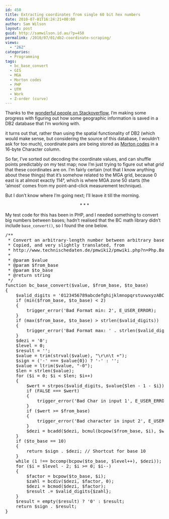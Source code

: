```yaml
---
id: 450
title: Extracting coordinates from single 60 bit hex numbers
date: 2010-07-01T16:24:21+00:00
author: Sam Wilson
layout: post
guid: http://samwilson.id.au/?p=450
permalink: /2010/07/01/db2-coordinate-scraping/
views:
  - "262"
categories:
  - Programming
tags:
  - bc_base_convert
  - GIS
  - MGA
  - Morton codes
  - PHP
  - UTM
  - Work
  - Z-order (curve)
---
```

Thanks to the [wonderful people on Stackoverflow](http://stackoverflow.com/questions/3130445/can-anyone-convert-this-60-bit-value-to-geographic-coordinates), I’m making some progress with figuring out how some geographic information is saved in a DB2 database that I’m working with.

it turns out that, rather than using the spatial functionality of DB2 (which would make sense, but considering the source of this database, I wouldn’t ask for too much), coordinate pairs are being stored as [Morton codes](http://en.wikipedia.org/wiki/Z-order_%28curve%29) in a 16-byte Character column.

So far, I’ve sorted out decoding the coordinate values, and can shuffle points predictably on my test map; now I’m just trying to figure out what _grid_ that these coordinates are on. I’m fairly certain (not that I know anything about these things) that it’s somehow related to the MGA grid, because 0 east is at almost exactly 114°, which is where MGA zone 50 starts (the ‘almost’ comes from my point-and-click measurement technique).

But I don’t know where I’m going next; I’ll leave it till the morning.

<p style="text-align:center">
  * * *
</p>

My test code for this has been in PHP, and I needed something to convert big numbers between bases; hadn’t realised that the BC math library didn’t include `base_convert()`, so I found the one below.

<pre lang="php">/**
 * Convert an arbitrary-length number between arbitrary bases.
 * Copied, and very slightly translated, from
 * http://www.technischedaten.de/pmwiki2/pmwiki.php?n=Php.BaseConvert
 *
 * @param $value
 * @param $from_base
 * @param $to_base
 * @return string
 */
function bc_base_convert($value, $from_base, $to_base)
{
	$valid_digits = '0123456789abcdefghijklmnopqrstuvwxyzABCDEFGHIJKLMNOPQRSTUVWXYZ';
	if (min($from_base, $to_base) &lt; 2)
	{
		trigger_error('Bad Format min: 2', E_USER_ERROR);
	}
	if (max($from_base, $to_base) > strlen($valid_digits))
	{
		trigger_error('Bad Format max: ' . strlen($valid_digits), E_USER_ERROR);
	}
	$dezi = '0';
	$level = 0;
	$result = '';
	$value = trim(strval($value), "\r\n\t +");
	$sign = ('-' === $value{0}) ? '-' : '';
	$value = ltrim($value, "-0");
	$len = strlen($value);
	for ($i = 0; $i &lt; $len; $i++)
	{
		$wert = strpos($valid_digits, $value{$len - 1 - $i});
		if (FALSE === $wert)
		{
			trigger_error('Bad Char in input 1', E_USER_ERROR);
		}
		if ($wert >= $from_base)
		{
			trigger_error('Bad character in input 2', E_USER_ERROR);
		}
		$dezi = bcadd($dezi, bcmul(bcpow($from_base, $i), $wert));
	}
	if ($to_base == 10)
	{
		return $sign . $dezi; // Shortcut for base 10
	}
	while (1 !== bccomp(bcpow($to_base, $level++), $dezi));
	for ($i = $level - 2; $i >= 0; $i--)
	{
		$factor = bcpow($to_base, $i);
		$zahl = bcdiv($dezi, $factor, 0);
		$dezi = bcmod($dezi, $factor);
		$result .= $valid_digits{$zahl};
	}
	$result = empty($result) ? '0' : $result;
	return $sign . $result;
}
</pre>